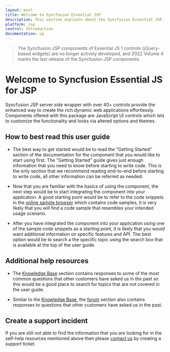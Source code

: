 ```yaml
---
layout: post
title: Welcome to Syncfusion Essential JSP
description: This section explains about the Syncfusion Essential JSP. This Syncfusion JSP is used to create the rich dynamic web content.
platform: jsp
control: Introduction
documentation: ug
---
```


> The Syncfusion JSP components of Essential JS 1 controls (jQuery-based widgets) are no longer actively developed, and 2022 Volume 4 marks the last release of the Syncfusion JSP components.

# Welcome to Syncfusion Essential JS for JSP

Syncfusion JSP server side wrapper with over 40+ controls provide the enhanced way to create the rich dynamic web applications effortlessly. Components offered with this package are JavaScript UI controls which lets to customize the functionality and looks via altered options and themes.    

## How to best read this user guide

* The best way to get started would be to read the "Getting Started" section of the documentation for the component that you would like to start using first. The "Getting Started" guide gives just enough information that you need to know before starting to write code. This is the only section that we recommend reading end-to-end before starting to write code, all other information can be referred as needed.

* Now that you are familiar with the basics of using the component, the next step would be to start integrating the component into your application. A good starting point would be to refer to the code snippets in the [online sample browser](http://jsp.syncfusion.com/SampleBrowser/index.jsp#Grids/Grid/default.jsp) which contains code samples, it is very likely that you will find a code sample that resembles your intended usage scenario. 

* After you have integrated the component into your application using one of the sample code snippets as a starting point, it is likely that you would want additional information on specific features and API. The best option would be to search a the specific topic using the search box that is available at the top of the user guide.

## Additional help resources

* The [Knowledge Base](http://www.syncfusion.com/kb/jsp) section contains responses to some of the most common questions that other customers have asked us in the past so this would be a good place to search for topics that are not covered in the user guide.

* Similar to the [Knowledge Base](http://www.syncfusion.com/kb/jsp), the [forum](https://www.syncfusion.com/forums/jsp) section also contains responses to questions that other customers have asked us in the past.

## Create a support incident

If you are still not able to find the information that you are looking for in the self-help resources mentioned above then please [contact us](http://www.syncfusion.com/support/) by creating a support ticket.

